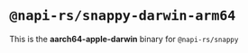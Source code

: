 # `@napi-rs/snappy-darwin-arm64`

This is the **aarch64-apple-darwin** binary for `@napi-rs/snappy`
